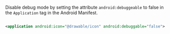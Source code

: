 Disable debug mode by setting the attribute `android:debuggeable` to false in the `Application` tag in the Android Manifest.

```xml

<application android:icon="@drawable/icon" android:debuggable="false">
```
